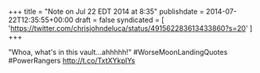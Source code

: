+++
title = "Note on Jul 22 EDT 2014 at 8:35"
publishdate = 2014-07-22T12:35:55+00:00
draft = false
syndicated = [ 'https://twitter.com/chrisjohndeluca/status/491562283613433860?s=20' ]
+++

"Whoa, what's in this vault...ahhhhh!" #WorseMoonLandingQuotes #PowerRangers http://t.co/TxtXYkpIYs
